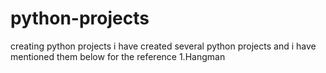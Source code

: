 # python-projects
creating python projects
i have created several python projects and i have mentioned them below for the reference
1.Hangman

